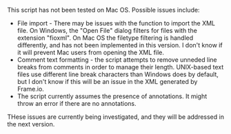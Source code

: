 This script has not been tested on Mac OS. Possible issues include:
- File import - There may be issues with the function to import the XML file. On Windows, the "Open File" dialog filters for files with the extension "fioxml". On Mac OS the filetype filtering is handled differently, and has not been implemented in this version. I don't know if it will prevent Mac users from opening the XML file.
- Comment text formatting - the script attempts to remove unneded line breaks from comments in order to manage their length. UNIX-based text files use different line break characters than Windows does by default, but I don't know if this will be an issue in the XML generated by Frame.io.
- The script currently assumes the presence of annotations. It might throw an error if there are no annotations.

THese issues are currently being investigated, and they will be addressed in the next version.
